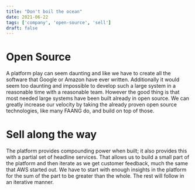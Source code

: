 ```yaml
---
title: "Don't boil the ocean"
date: 2021-06-22
tags: ['company', 'open-source', 'sell']
draft: false
---
```


# Open Source

A platform play can seem daunting and like we have to create all the software
that Google or Amazon have ever written. Additionally it would seem too daunting
and impossible to develop such a large system in a reasonable time with a
reasonable team. However the good thing is that most needed large systems have
been built already in open source. We can greatly increase our velocity by
taking the already proven open source technologies, like many FAANG do, and
build on top of those.

# Sell along the way

The platform provides compounding power when built; it also provides this with a
partial set of headline services. That allows us to build a small part of the
platform and then iterate as we get customer feedback, much the same that AWS
started out. We have to start with enough insights in the platform for the sum
of the part to be greater than the whole. The rest will follow in an iterative
manner.
